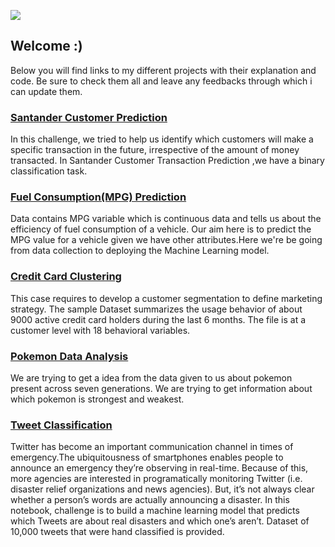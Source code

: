 ![](https://github.com/Deepakit/Projects_list/blob/main/Image/1_OlgqUIhvl5-9dZISlZ2-yQ.jpeg)
## Welcome :)

Below you will find links to my different projects with their explanation and code. Be sure to check them all and leave any feedbacks through which i can update them.

### [Santander Customer Prediction](https://deepakit.github.io/Santander-Customer-Prediction)
In this challenge, we tried to help us identify which customers will make a specific transaction in the future, irrespective of the amount of money transacted. 
In Santander Customer Transaction Prediction ,we have a binary classification task.

### [Fuel Consumption(MPG) Prediction](https://deepakit.github.io/Fuel_Consumption_MPG_Prediction)

Data contains MPG variable which is continuous data and tells us about the efficiency of fuel consumption of a vehicle.
Our aim here is to predict the MPG value for a vehicle given we have other attributes.Here we're be going from data collection to deploying the Machine Learning model.

### [Credit Card Clustering](https://deepakit.github.io/Credit_card_clustering)

This case requires to develop a customer segmentation to define marketing strategy. The
sample Dataset summarizes the usage behavior of about 9000 active credit card holders during the last 6 months. The file is at a customer level with 18 behavioral variables.

### [Pokemon Data Analysis](https://deepakit.github.io/Pokemon_Data_Analysis)

We are trying to get a idea from the data given to us about pokemon present across seven generations.
We are trying to get information about which pokemon is strongest and weakest.


### [Tweet Classification]( https://deepakit.github.io/Disaster-Tweet-Classification)

Twitter has become an important communication channel in times of emergency.The ubiquitousness of smartphones enables people to announce an emergency they’re observing in real-time. Because of this, more agencies are interested in programatically monitoring Twitter (i.e. disaster relief organizations and news agencies).
But, it’s not always clear whether a person’s words are actually announcing a disaster. In this notebook, challenge is to build a machine learning model that predicts which Tweets are about real disasters and which one’s aren’t. Dataset of 10,000 tweets that were hand classified is provided.
